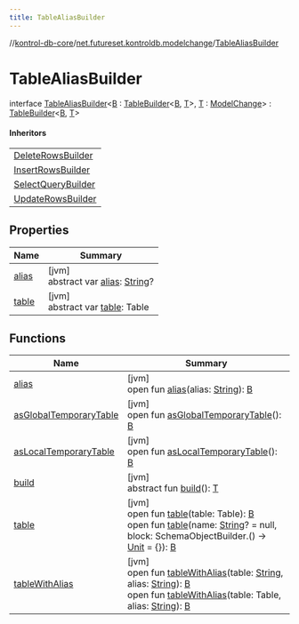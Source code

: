 ```yaml
---
title: TableAliasBuilder
---
```

//[kontrol-db-core](../../../index.html)/[net.futureset.kontroldb.modelchange](../index.html)/[TableAliasBuilder](index.html)



# TableAliasBuilder

interface [TableAliasBuilder](index.html)&lt;[B](index.html) : [TableBuilder](../-table-builder/index.html)&lt;[B](index.html), [T](index.html)&gt;, [T](index.html) : [ModelChange](../-model-change/index.html)&gt; : [TableBuilder](../-table-builder/index.html)&lt;[B](index.html), [T](index.html)&gt; 

#### Inheritors


| |
|---|
| [DeleteRowsBuilder](../-delete-rows/-delete-rows-builder/index.html) |
| [InsertRowsBuilder](../-insert-rows/-insert-rows-builder/index.html) |
| [SelectQueryBuilder](../-select-query/-select-query-builder/index.html) |
| [UpdateRowsBuilder](../-update-rows/-update-rows-builder/index.html) |


## Properties


| Name | Summary |
|---|---|
| [alias](alias.html) | [jvm]<br>abstract var [alias](alias.html): [String](https://kotlinlang.org/api/latest/jvm/stdlib/kotlin/-string/index.html)? |
| [table](../-table-builder/table.html) | [jvm]<br>abstract var [table](../-table-builder/table.html): Table |


## Functions


| Name | Summary |
|---|---|
| [alias](alias.html) | [jvm]<br>open fun [alias](alias.html)(alias: [String](https://kotlinlang.org/api/latest/jvm/stdlib/kotlin/-string/index.html)): [B](index.html) |
| [asGlobalTemporaryTable](../-table-builder/as-global-temporary-table.html) | [jvm]<br>open fun [asGlobalTemporaryTable](../-table-builder/as-global-temporary-table.html)(): [B](index.html) |
| [asLocalTemporaryTable](../-table-builder/as-local-temporary-table.html) | [jvm]<br>open fun [asLocalTemporaryTable](../-table-builder/as-local-temporary-table.html)(): [B](index.html) |
| [build](../-table-builder/index.html#2028528719%2FFunctions%2F1904592438) | [jvm]<br>abstract fun [build](../-table-builder/index.html#2028528719%2FFunctions%2F1904592438)(): [T](index.html) |
| [table](../-table-builder/table.html) | [jvm]<br>open fun [table](../-table-builder/table.html)(table: Table): [B](index.html)<br>open fun [table](../-table-builder/table.html)(name: [String](https://kotlinlang.org/api/latest/jvm/stdlib/kotlin/-string/index.html)? = null, block: SchemaObjectBuilder.() -&gt; [Unit](https://kotlinlang.org/api/latest/jvm/stdlib/kotlin/-unit/index.html) = {}): [B](index.html) |
| [tableWithAlias](table-with-alias.html) | [jvm]<br>open fun [tableWithAlias](table-with-alias.html)(table: [String](https://kotlinlang.org/api/latest/jvm/stdlib/kotlin/-string/index.html), alias: [String](https://kotlinlang.org/api/latest/jvm/stdlib/kotlin/-string/index.html)): [B](index.html)<br>open fun [tableWithAlias](table-with-alias.html)(table: Table, alias: [String](https://kotlinlang.org/api/latest/jvm/stdlib/kotlin/-string/index.html)): [B](index.html) |

